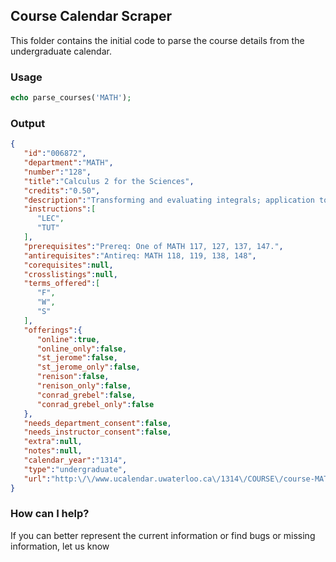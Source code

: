 ## Course Calendar Scraper

This folder contains the initial code to parse the course details from the
undergraduate calendar. 

### Usage

```php
echo parse_courses('MATH');
```

### Output

```json
{
   "id":"006872",
   "department":"MATH",
   "number":"128",
   "title":"Calculus 2 for the Sciences",
   "credits":"0.50",
   "description":"Transforming and evaluating integrals; application to volumes and arc length; improper integrals. Separable and linear first order differential equations and applications. Introduction to sequences. Convergence of series; Taylor polynomials, Taylor's Remainder Theorem, Taylor series and applications. Parametric\/vector representation of curves; particle motion and arc length. Polar coordinates in the plane. [Offered: F,W,S]",
   "instructions":[
      "LEC",
      "TUT"
   ],
   "prerequisites":"Prereq: One of MATH 117, 127, 137, 147.",
   "antirequisites":"Antireq: MATH 118, 119, 138, 148",
   "corequisites":null,
   "crosslistings":null,
   "terms_offered":[
      "F",
      "W",
      "S"
   ],
   "offerings":{
      "online":true,
      "online_only":false,
      "st_jerome":false,
      "st_jerome_only":false,
      "renison":false,
      "renison_only":false,
      "conrad_grebel":false,
      "conrad_grebel_only":false
   },
   "needs_department_consent":false,
   "needs_instructor_consent":false,
   "extra":null,
   "notes":null,
   "calendar_year":"1314",
   "type":"undergraduate",
   "url":"http:\/\/www.ucalendar.uwaterloo.ca\/1314\/COURSE\/course-MATH.html#MATH128"
}
```

### How can I help?

If you can better represent the current information or find bugs
or missing information, let us know 

